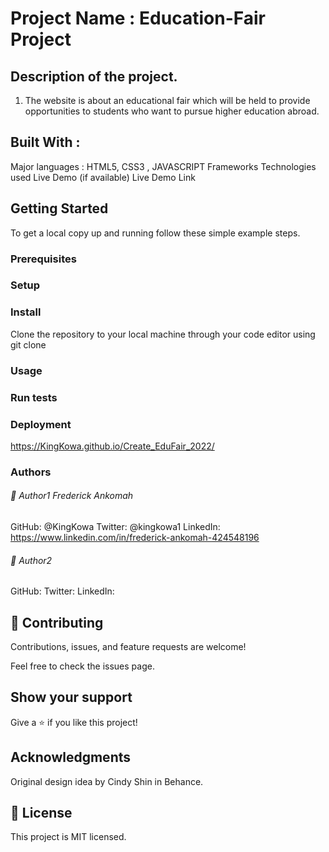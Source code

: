 # Project Name : Education-Fair Project

## Description of the project.

1. The website is about an educational fair which will be held to 
   provide opportunities to students who want to pursue higher 
   education abroad.  

## Built With : 
Major languages : HTML5, CSS3 , JAVASCRIPT
Frameworks
Technologies used
Live Demo (if available)
Live Demo Link

## Getting Started


To get a local copy up and running follow these simple example steps.

### Prerequisites
### Setup
### Install
Clone the repository to your local machine through your code editor using git clone
### Usage
### Run tests
### Deployment
https://KingKowa.github.io/Create_EduFair_2022/
### Authors
###### 👤 Author1 Frederick Ankomah

GitHub: @KingKowa
Twitter: @kingkowa1
LinkedIn: https://www.linkedin.com/in/frederick-ankomah-424548196

###### 👤 Author2 

GitHub: 
Twitter: 
LinkedIn: 

## 🤝 Contributing
Contributions, issues, and feature requests are welcome!

Feel free to check the issues page.

## Show your support
Give a ⭐️ if you like this project!

## Acknowledgments

Original design idea by Cindy Shin in Behance.

## 📝 License
This project is MIT licensed.
